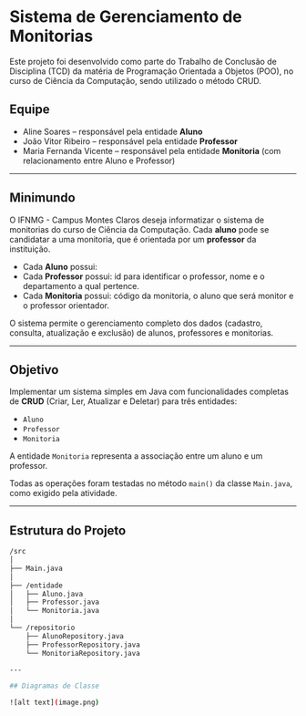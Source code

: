 # Sistema de Gerenciamento de Monitorias 

Este projeto foi desenvolvido como parte do Trabalho de Conclusão de Disciplina (TCD) da matéria de Programação Orientada a Objetos (POO), no curso de Ciência da Computação, sendo utilizado o método CRUD.

## Equipe

- Aline Soares – responsável pela entidade **Aluno**
- João Vitor Ribeiro – responsável pela entidade **Professor**
- Maria Fernanda Vicente – responsável pela entidade **Monitoria** (com relacionamento entre Aluno e Professor)

---

## Minimundo

O IFNMG - Campus Montes Claros deseja informatizar o sistema de monitorias do curso de Ciência da Computação. Cada **aluno** pode se candidatar a uma monitoria, que é orientada por um **professor** da instituição.

- Cada **Aluno** possui: 
- Cada **Professor** possui: id para identificar o professor, nome e o departamento a qual pertence.
- Cada **Monitoria** possui: código da monitoria, o aluno que será monitor e o professor orientador.

O sistema permite o gerenciamento completo dos dados (cadastro, consulta, atualização e exclusão) de alunos, professores e monitorias.

---

## Objetivo

Implementar um sistema simples em Java com funcionalidades completas de **CRUD** (Criar, Ler, Atualizar e Deletar) para três entidades:

- `Aluno`
- `Professor`
- `Monitoria`

A entidade `Monitoria` representa a associação entre um aluno e um professor.

Todas as operações foram testadas no método `main()` da classe `Main.java`, como exigido pela atividade.

---

## Estrutura do Projeto

```bash
/src
│
├── Main.java
│
├── /entidade
│   ├── Aluno.java
│   ├── Professor.java
│   └── Monitoria.java
│
└── /repositorio
    ├── AlunoRepository.java
    ├── ProfessorRepository.java
    └── MonitoriaRepository.java

---

## Diagramas de Classe

![alt text](image.png)
